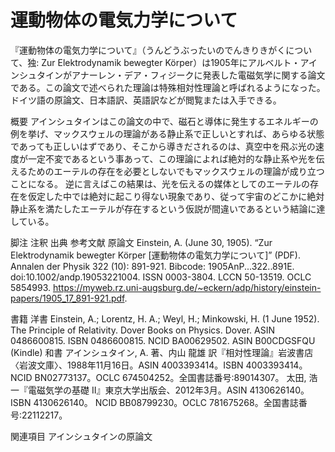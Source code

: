 # 運動物体の電気力学について

『運動物体の電気力学について』（うんどうぶったいのでんきりきがくについて、独: Zur Elektrodynamik bewegter Körper）は1905年にアルベルト・アインシュタインがアナーレン・デア・フィジークに発表した電磁気学に関する論文である。この論文で述べられた理論は特殊相対性理論と呼ばれるようになった。
ドイツ語の原論文、日本語訳、英語訳などが閲覧または入手できる。

概要
アインシュタインはこの論文の中で、磁石と導体に発生するエネルギーの例を挙げ、マックスウェルの理論がある静止系で正しいとすれば、あらゆる状態であっても正しいはずであり、そこから導きだされるのは、真空中を飛ぶ光の速度が一定不変であるという事あって、この理論によれば絶対的な静止系や光を伝えるためのエーテルの存在を必要としないでもマックスウェルの理論が成り立つことになる。
逆に言えばこの結果は、光を伝えるの媒体としてのエーテルの存在を仮定した中では絶対に起こり得ない現象であり、従って宇宙のどこかに絶対静止系を満たしたエーテルが存在するという仮説が間違いであるという結論に達している。

脚注
注釈
出典
参考文献
原論文
Einstein, A. (June 30, 1905). “Zur Elektrodynamik bewegter Körper [運動物体の電気力学について]” (PDF). Annalen der Physik 322 (10):  891-921. Bibcode: 1905AnP...322..891E. doi:10.1002/andp.19053221004. ISSN 0003-3804. LCCN 50-13519. OCLC 5854993. https://myweb.rz.uni-augsburg.de/~eckern/adp/history/einstein-papers/1905_17_891-921.pdf.

書籍
洋書
Einstein, A.; Lorentz, H. A.; Weyl, H.; Minkowski, H. (1 June 1952). The Principle of Relativity. Dover Books on Physics. Dover. ASIN 0486600815. ISBN 0486600815. NCID BA00629502. ASIN B00CDGSFQU (Kindle) 
和書
アインシュタイン, A. 著、内山 龍雄 訳『相対性理論』岩波書店〈岩波文庫〉、1988年11月16日。ASIN 4003393414。ISBN 4003393414。 NCID BN02773137。OCLC 674504252。全国書誌番号:89014307。 
太田, 浩一『電磁気学の基礎 II』東京大学出版会、2012年3月。ASIN 4130626140。ISBN 4130626140。 NCID BB08799230。OCLC 781675268。全国書誌番号:22112217。

関連項目
アインシュタインの原論文